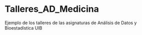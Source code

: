 # Talleres_AD_Medicina
Ejemplo de los talleres de las asignaturas de Análisis de Datos y Bioestadística UIB
